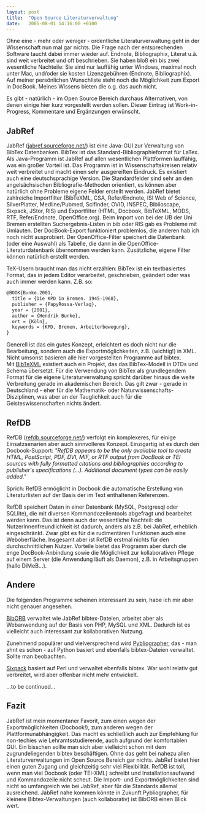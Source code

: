 ```yaml
---
layout: post
title:  "Open Source Literaturverwaltung"
date:   2005-08-01 14:16:00 +0100
---
```


Ohne eine - mehr oder weniger - ordentliche Literaturverwaltung geht in der
Wissenschaft nun mal gar nichts. Die Frage nach der entsprechenden Software
taucht dabei immer wieder auf. Endnote, Bibliographix, Literat u.ä. sind weit
verbreitet und oft beschrieben. Sie haben bloß ein bis zwei wesentliche
Nachteile: Sie sind nur lauffähig unter Windows, maximal noch unter Mac,
und/oder sie kosten Lizenzgebühren (Endnote, Bibliographix). Auf meiner
persönlichen Wunschliste steht noch die Möglichkeit zum Export in DocBook.
Meines Wissens bieten die o.g. das auch nicht.

Es gibt - natürlich - im Open Source Bereich durchaus Alternativen, von denen
einige hier kurz vorgestellt werden sollen. Dieser Eintrag ist
Work-in-Progress, Kommentare und Ergänzungen erwünscht.


## JabRef

JabRef (<a href="http://jabref.sourceforge.net/" >jabref.sourceforge.net/</a>)
ist eine Java-GUI zur Verwaltung von BibTex Datenbanken. BibTex ist das
Standard-Bibliographieformat für LaTex. Als Java-Programm ist JabRef auf allen
wesentlichen Plattformen lauffähig, was ein großer Vorteil ist. Das Programm
ist in Wissenschaftskreisen relativ weit verbreitet und macht einen sehr
ausgereiften Eindruck. Es existiert auch eine deutschsprachige Version. Die
Standardfelder sind sehr an den angelsächsischen Bibliografie-Methoden
orientiert, es können aber natürlich ohne Probleme eigene Felder erstellt
werden. JabRef bietet zahlreiche Importfilter (BibTeXML, CSA, Refer/Endnote,
ISI Web of Science, SilverPlatter, Medline/Pubmed, Scifinder, OVID, INSPEC,
Biblioscape, Sixpack, JStor, RIS) und Exportfilter (HTML, Docbook, BibTeXML,
MODS, RTF, Refer/Endnote, OpenOffice.org). Beim Import von bei der UB der Uni
Bremen erstellten Suchergebnis-Listen in bib oder RIS gab es Probleme mit
Umlauten. Der DocBook-Export funktioniert problemlos, die anderen hab ich noch
nicht ausprobiert. Der OpenOffice-Filter speichert die Datenbank (oder eine
Auswahl) als Tabelle, die dann in die OpenOffice-Literaturdatenbank übernommen
werden kann. Zusätzliche, eigene Filter können natürlich erstellt werden.

TeX-Usern braucht man das nicht erzählen: BibTex ist ein textbasiertes Format,
das in jedem Editor verarbeitet, geschrieben, geändert oder was auch immer
werden kann. Z.B. so:

```tex
@BOOK{Bunke.2001,
  title = {Die KPD in Bremen. 1945-1968},
  publisher = {PapyRossa-Verlag},
  year = {2001},
  author = {Hendrik Bunke},
  ort = {Köln},
  keywords = {KPD, Bremen, Arbeiterbewegung},
}
```

Generell ist das ein gutes Konzept, erleichtert es doch nicht nur die
Bearbeitung, sondern auch die Exportmöglichkeiten, z.B. (wichtig!) in XML.
Nicht umsonst basieren alle hier vorgestellten Programme auf bibtex.
Mit&nbsp;<a href="http://bibtexml.sourceforge.net/">BibTeXML</a>&nbsp;existiert
auch ein Projekt, das das BibTex-Modell in DTDs und Schema übersetzt. Für die
Verwendung von BibTex als grundlegendem Format für die eigene
Literaturverwaltung spricht darüber hinaus die weite Verbreitung gerade im
akademischen Bereich. Das gilt zwar - gerade in Deutschland - eher für die
Mathematik- oder Naturwissenschafts-Disziplinen, was aber an der Tauglichkeit
auch für die Geisteswissenschaften nichts ändert.


## RefDB

RefDB (<a href="http://refdb.sourceforge.net/" >refdb.sourceforge.net/</a>) verfolgt ein komplexeres, für einige
Einsatzsenarien aber auch sinnvolleres Konzept. Einzigartig ist es durch den
Docbook-Support:
<cite>
"RefDB appears to be the only available tool to create HTML, PostScript, PDF,
DVI, MIF, or RTF output from DocBook or TEI sources with fully formatted
citations and bibliographies according to publisher's specifications (...).
Additional document types can be easily added."
</cite>

Sprich: RefDB ermöglicht in Docbook die automatische Erstellung von
Literaturlisten auf der Basis der im Text enthaltenen Referenzen.

RefDB speichert Daten in einer Datenbank (MySQL, Postgresql oder SQLlite), die
mit diversen Kommandozeilentools abgefragt und bearbeitet werden kann. Das ist
denn auch der wesentliche Nachteil: die NutzerInnenfreundlichkeit ist dadurch,
anders als z.B. bei JabRef, erheblich eingeschränkt. Zwar gibt es für die
rudimentären Funktionen auch eine Weboberfläche. Insgesamt aber ist RefDB
erstmal nichts für den durchschnittlichen Nutzer. Vorteile bietet das Programm
aber durch die enge DocBook-Anbindung sowie die Möglichkeit zur kollaborativen
Pflege auf einem Server (die Anwendung läuft als Daemon), z.B. in
Arbeitsgruppen (hallo DiMeB...).


## Andere

Die folgenden Programme scheinen interessant zu sein, habe ich mir aber nicht genauer angesehen.

<a href="http://biborb.glymn.net/" >BibORB</a>&nbsp;verwaltet wie JabRef bibtex-Dateien, arbeitet aber als
Webanwendung auf der Basis von PHP, MySQL und XML. Dadurch ist es vielleicht
auch interessant zur kollaborativen Nutzung.

Zunehmend populärer und vielversprechend wird&nbsp;<a
href="http://pybliographer.org/">Pybliographer</a>, das -
man ahnt es schon - auf Python basiert und ebenfalls bibtex-Dateien verwaltet.
Sollte man beobachten.

<a href="http://www.santafe.edu/~dirk/sixpack/" >Sixpack</a>&nbsp;basiert auf Perl und verwaltet ebenfalls bibtex. War
wohl relativ gut verbreitet, wird aber offenbar nicht mehr entwickelt.

...to be continued...


## Fazit

JabRef ist mein momentaner Favorit, zum einen wegen der Exportmöglichkeiten
(Docbook!), zum anderen wegen der Plattformunabhängigkeit. Das macht es
schließlich auch zur Empfehlung für non-techies wie Lehramtsstudierende, auch
aufgrund der komfortablen GUI. Ein bisschen sollte man sich aber vielleicht
schon mit dem zugrundeliegenden bibtex beschäftigen. Ohne das geht bei nahezu
allen Literaturverwaltungen im Open Source Bereich gar nichts. JabRef bietet
hier einen guten Zugang und gleichzeitig sehr viel Flexibilität. RefDB ist
toll, wenn man viel Docbook (oder TEI-XML) schreibt und Installationsaufwand
und Kommandozeile nicht scheut. Die Import- und Exportmöglichkeiten sind nicht
so umfangreich wie bei JabRef, aber für die Standards allemal ausreichend.
JabRef nahe kommen könnte in Zukunft Pybliographer, für kleinere
Bibtex-Verwaltungen (auch kollaborativ) ist BibORB einen Blick wert.


